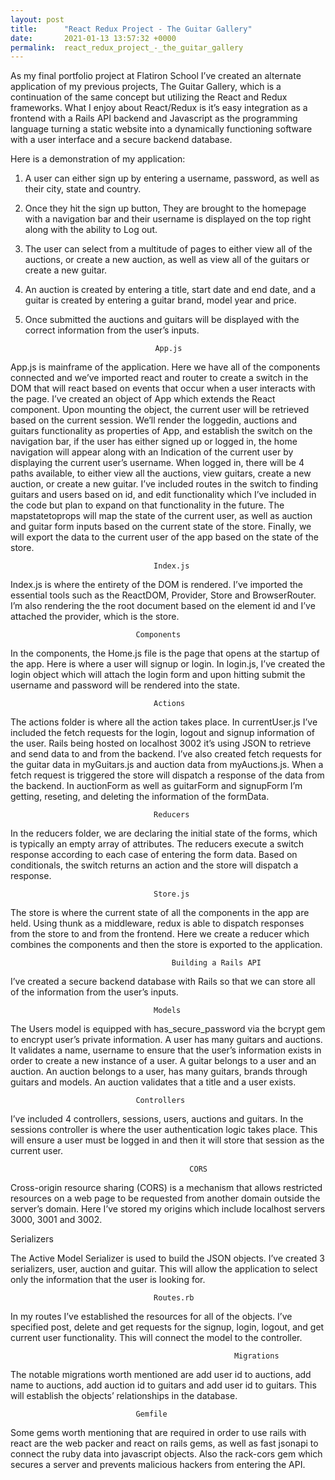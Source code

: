 ```yaml
---
layout: post
title:      "React Redux Project - The Guitar Gallery"
date:       2021-01-13 13:57:32 +0000
permalink:  react_redux_project_-_the_guitar_gallery
---
```



    

As my final portfolio project at Flatiron School I’ve created an alternate application of my previous projects, The Guitar Gallery, which is a continuation of the same concept but utilizing the React and Redux frameworks. What I enjoy about React/Redux is it’s easy integration as a frontend with a Rails API backend and Javascript as the programming language turning a static website into a dynamically functioning software with a user interface and a secure backend database.  

Here is a demonstration of my application:
1. A user can either sign up by entering a username, password, as well as their city, state and country. 
2. Once they hit the sign up button, They are brought to the homepage with a navigation bar and their username is displayed on the top right along with the ability to Log out. 
3. The user can select from a multitude of pages to either view all of the auctions, or create a new auction, as well as view all of the guitars or create a new guitar. 
4. An auction is created by entering a title, start date and end date, and a guitar is created by entering a guitar brand, model year and price.
5. Once submitted the auctions and guitars will be displayed with the correct information from the user’s inputs.

									App.js
App.js is mainframe of the application. Here we have all of the components connected and we’ve imported react and router to create a switch in the DOM that will react based on events that occur when a user interacts with the page. I’ve created an object of App which extends the React component. Upon mounting the object, the current user will be retrieved based on the current session. We’ll render the loggedin, auctions and guitars functionality as properties of App, and establish the switch on the navigation bar, if the user has either signed up or logged in, the home navigation will appear along with an Indication of the current user by displaying the current user’s username. When logged in, there will be 4 paths available, to either view all the auctions, view guitars, create a new auction, or create a new guitar. I’ve included routes in the switch to finding guitars and users based on id, and edit functionality which I’ve included in the code but plan to expand on that functionality in the future. The mapstatetoprops will map the state of the current user, as well as auction and guitar form inputs based on the current state of the store. Finally, we will export the data to the current user of the app based on the state of the store.


									Index.js
Index.js is where the entirety of the DOM is rendered. I’ve imported the essential tools such as the ReactDOM, Provider, Store and BrowserRouter. I’m also rendering the the root document based on the element id and I’ve attached the provider, which is the store.  
					
				
								Components
In the components, the Home.js file is the page that opens at the startup of the app. Here is where a user will signup or login. In login.js, I’ve created the login object which will attach the login form and upon hitting submit the username and password will be rendered into the state. 


									
									Actions
The actions folder is where all the action takes place. In currentUser.js I’ve included the fetch requests for the login, logout and signup information of the user. Rails being hosted on localhost 3002 it’s using JSON to retrieve and send data to and from the backend. I’ve also created fetch requests for the guitar data in myGuitars.js and auction data from myAuctions.js. When a fetch request is triggered the store will dispatch a response of the data from the backend. In auctionForm as well as guitarForm and signupForm I’m getting, reseting, and deleting the information of the formData. 


									Reducers
In the reducers folder, we are declaring the initial state of the forms, which is typically an empty array of attributes. The reducers execute a switch response according to each case of entering the form data. Based on conditionals, the switch returns an action and the store will dispatch a response. 


									Store.js
The store is where the current state of all the components in the app are held. Using thunk as a middleware, redux is able to dispatch responses from the store to and from the frontend. Here we create a reducer which combines the components and then the store is exported to the application.


					          			Building a Rails API
I’ve created a secure backend database with Rails so that we can store all of the information from the user’s inputs.  

											
									Models 

The Users model is equipped with has_secure_password via the bcrypt gem to encrypt user’s private information. A user has many guitars and auctions. It validates a name, username to ensure that the user’s information exists in order to create a new instance of a user. A guitar belongs to a user and an auction. An auction belongs to a user, has many guitars, brands through guitars and models. An auction validates that a title and a user exists.

								Controllers

I’ve included 4 controllers, sessions, users, auctions and guitars. In the sessions controller is where the user authentication logic takes place. This will ensure a user must be logged in and then it will store that session as the current user.

											CORS 
Cross-origin resource sharing (CORS) is a mechanism that allows restricted resources on a web page to be requested from another domain outside the server’s domain. Here I’ve stored my origins which include localhost servers 3000, 3001 and 3002.

Serializers

The Active Model Serializer is used to build the JSON objects. I’ve created 3 serializers, user, auction and guitar. This will allow the application to select only the information that the user is looking for. 


									Routes.rb
In my routes I’ve established the resources for all of the objects. I’ve specified post, delete and get requests for the signup, login, logout, and get current user functionality. This will connect the model to the controller.			

                                                      Migrations

The notable migrations worth mentioned are add user id to auctions, add name to auctions, add auction id to guitars and add user id to guitars. This will establish the objects’ relationships in the database. 


								Gemfile
Some gems worth mentioning that are required in order to use rails with react are the web packer and react on rails gems, as well as fast jsonapi to connect the ruby data into javascript objects. Also the rack-cors gem which secures a server and prevents malicious hackers from entering the API. 

